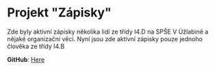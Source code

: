 # Projekt "Zápisky"

Zde byly aktivní zápisky několika lidí ze třídy I4.D na SPŠE V Úžlabině a nějaké organizační věci.
Nyní jsou zde aktivní zápisky pouze jednoho člověka ze třídy I4.B

**GitHub**: [Here](https://github.com/Czechball/uzlabina-mdbook)
